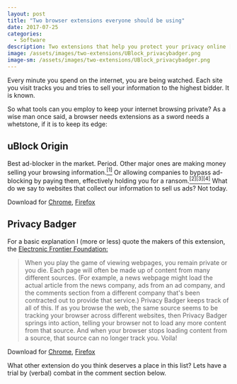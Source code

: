 ```yaml
---
layout: post
title: "Two browser extensions everyone should be using"
date: 2017-07-25
categories: 
  - Software
description: Two extensions that help you protect your privacy online [2 min read]
image: /assets/images/two-extensions/UBlock_privacybadger.png
image-sm: /assets/images/two-extensions/UBlock_privacybadger.png
---
```

Every minute you spend on the internet, you are being watched. Each site you visit tracks you and tries to sell your information to the highest bidder. It is known.

So what tools can you employ to keep your internet browsing private? As a wise man once said, a browser needs extensions as a sword needs a whetstone, if it is to keep its edge:

## uBlock Origin

Best ad-blocker in the market. Period. Other major ones are making money selling your browsing information.[<sup>[1]</sup>](https://www.wired.com/2016/03/heres-how-that-adblocker-youre-using-makes-money/) Or allowing companies to bypass ad-blocking by paying them, effectively holding you for a ransom.[<sup>[2]</sup>](http://www.businessinsider.in/Google-Microsoft-and-Amazon-are-paying-Adblock-Plus-huge-fees-to-get-their-ads-unblocked/articleshow/46109705.cms)[<sup>[3]</sup>](https://www.theguardian.com/business/2016/sep/13/adblock-plus-launching-platform-to-sell-acceptable-ads)[<sup>[4]</sup>](https://www.theverge.com/2016/9/13/12890050/adblock-plus-now-sells-ads) What do we say to websites that collect our information to sell us ads? Not today.

Download for [Chrome](https://chrome.google.com/webstore/detail/ublock-origin/cjpalhdlnbpafiamejdnhcphjbkeiagm), [Firefox](https://addons.mozilla.org/en-US/firefox/addon/ublock-origin/)

## Privacy Badger

For a basic explanation I (more or less) quote the makers of this extension, the [Electronic Frontier Foundation:](https://www.eff.org/privacybadger#faq-How-does-Privacy-Badger-work?)

> When you play the game of viewing webpages, you remain private or you die. Each page will often be made up of content from many different sources.  (For example, a news webpage might load the actual article from the news company, ads from an ad company, and the comments section from a different company that's been contracted out to provide that service.)  Privacy Badger keeps track of all of this.  If as you browse the web, the same source seems to be tracking your browser across different websites, then Privacy Badger springs into action, telling your browser not to load any more content from that source.  And when your browser stops loading content from a source, that source can no longer track you.  Voila!

Download for [Chrome](https://chrome.google.com/webstore/detail/privacy-badger/pkehgijcmpdhfbdbbnkijodmdjhbjlgp), [Firefox](https://addons.mozilla.org/en-us/firefox/addon/privacy-badger17/)

What other extension do you think deserves a place in this list? Lets have a trial by (verbal) combat in the comment section below.
